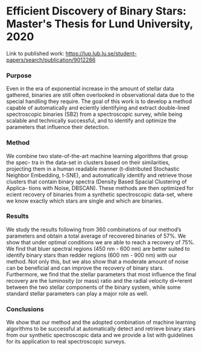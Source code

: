 # Efficient Discovery of Binary Stars: Master's Thesis for Lund University, 2020

Link to published work: https://lup.lub.lu.se/student-papers/search/publication/9012286

### Purpose

Even in the era of exponential increase in the amount of stellar data gathered, binaries are still often overlooked in observational data due to the special handling they require. The goal of this work is to develop a method capable of automatically and eciently identifying and extract double-lined spectroscopic binaries (SB2) from a spectroscopic survey, while being scalable and technically successful, and to identify and optimize the parameters that influence their detection.

### Method

We combine two state-of-the-art machine learning algorithms that group the spec- tra in the data-set in clusters based on their similarities, projecting them in a human readable manner (t-distributed Stochastic Neighbor Embedding, t-SNE), and automatically identify and retrieve those clusters that contain binary spectra (Density Based Spacial Clustering of Applica- tions with Noise, DBSCAN). These methods are then optimized for ecient recovery of binaries from a synthetic spectroscopic data-set, where we know exactly which stars are single and which are binaries.

### Results

We study the results following from 360 combinations of our method’s parameters and obtain a total average of recovered binaries of 57%. We show that under optimal conditions we are able to reach a recovery of 75%. We find that bluer spectral regions (450 nm - 600 nm) are better suited to identify binary stars than redder regions (600 nm - 900 nm) with our method. Not only this, but we also show that a moderate amount of noise can be beneficial and can improve the recovery of binary stars. Furthermore, we find that the stellar parameters that most influence the final recovery are the luminosity (or mass) ratio and the radial velocity di↵erent between the two stellar components of the binary system, while some standard stellar parameters can play a major role as well.

### Conclusions

We show that our method and the adopted combination of machine learning algorithms to be successful at automatically detect and retrieve binary stars from our synthetic spectroscopic data and we provide a list with guidelines for its application to real spectroscopic surveys.
